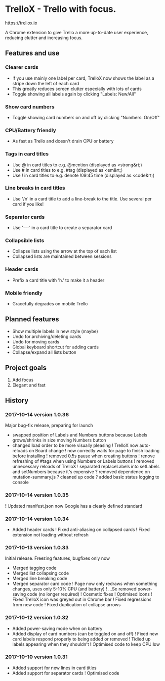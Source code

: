 # TrelloX - Trello with focus.

https://trellox.io

A Chrome extension to give Trello a more up-to-date user experience, reducing clutter and increasing focus.

## Features and use
### Clearer cards
- If you use mainly one label per card, TrelloX now shows the label as a stripe down the left of each card
- This greatly reduces screen clutter especially with lots of cards
- Toggle showing all labels again by clicking "Labels: New/All"

### Show card numbers
- Toggle showing card numbers on and off by clicking "Numbers: On/Off"

### CPU/Battery friendly
- As fast as Trello and doesn't drain CPU or battery

### Tags in card titles
- Use @ in card titles to e.g. @mention (displayed as &lt;strong&rt;)
- Use # in card titles to e.g. #tag (displayed as &lt;em&rt;)
- Use ! in card titles to e.g. denote !09:45 time (displayed as &lt;code&rt;)

### Line breaks in card titles
- Use '/n' in a card title to add a line-break to the title. Use several per card if you like!

### Separator cards
- Use '---' in a card title to create a separator card

### Collapsible lists
- Collapse lists using the arrow at the top of each list
- Collapsed lists are maintained between sessions

### Header cards
- Prefix a card title with 'h.' to make it a header

### Mobile friendly
- Gracefully degrades on mobile Trello

## Planned features
- Show multiple labels in new style (maybe)
- Undo for archiving/deleting cards
- Undo for moving cards
- Global keyboard shortcut for adding cards
- Collapse/expand all lists button

## Project goals
1. Add focus
2. Elegant and fast

## History
### 2017-10-14 version 1.0.36
Major bug-fix release, preparing for launch
+ swapped position of Labels and Numbers buttons because Labels grows/shrinks in size moving Numbers button
+ changed load order to be more visually pleasing
! TrelloX now auto-reloads on Board change
! now correctly waits for page to finish loading before installing
! removed 0.5s pause when creating buttons
! renove refreshing of #tags when using Numbers or Labels buttons
! removed unnecessary reloads of TrelloX
! separated replaceLabels into setLabels and setNumbers because it's expensive
? removed dependence on mutation-summary.js
? cleaned up code
? added basic status logging to console

### 2017-10-14 version 1.0.35
! Updated manifest.json now Google has a clearly defined standard

### 2017-10-14 version 1.0.34
+ Added header cards
! Fixed anti-aliasing on collapsed cards
! Fixed extension not loading without refresh

### 2017-10-13 version 1.0.33
Initial release. Freezing features, bugfixes only now
+ Merged tagging code
+ Merged list collapsing code
+ Merged line breaking code
+ Merged separator card code
! Page now only redraws when something changes, uses only 5-10% CPU (and battery)
! ...So removed power-saving code (no longer required)
! Cosmetic fixes
! Optimised icons
! Fixed TrelloX icon was greyed out in Chrome bar
! Fixed regressions from new code
! Fixed duplication of collapse arrows

### 2017-10-12 version 1.0.32
+ Added power-saving mode when on battery
+ Added display of card numbers (can be toggled on and off)
! Fixed new card labels respond properly to being added or removed
! Tidied up labels appearing when they shouldn't
! Optimised code to keep CPU low

### 2017-10-10 version 1.0.31
+ Added support for new lines in card titles
+ Added support for separator cards
! Optimised code

